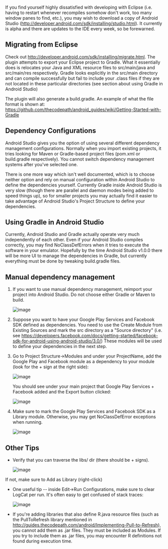 If you find yourself highly dissatisfied with developing with Eclipse (i.e. having to restart whenever recompiles somehow don't work, too many window panes to find, etc.), you may wish to download a copy of Android Studio (http://developer.android.com/sdk/installing/studio.html).  It currently is alpha and there are updates to the IDE every week, so be forewarned.

## Migrating from Eclipse

Check out http://developer.android.com/sdk/installing/migrate.html.   The plugin attempts to export your Eclipse project to Gradle.  What it essentially does is relocates your Java and XML resource files to src/main/java and src/main/res respectively.  Gradle looks explicitly in the src/main directory and can compile successfully but fail to include your .class files if they are not located in these particular directories (see section about using Gradle in Android Studio)

The plugin will also generate a build.gradle.  An example of what the file format is shown at: https://github.com/thecodepath/android_guides/wiki/Getting-Started-with-Gradle

## Dependency Configurations
Android Studio gives you the option of using several different dependency management configurations.  Normally when you import existing projects, it tries looking for Maven or Gradle-based project files (pom.xml or build.gradle respectively).  You cannot switch dependency management systems after you've selected one.

There is one more way which isn't well documented, which is to choose neither option and rely on manual configuration within Android Studio to define the dependencies yourself.  Currently Gradle inside Android Studio is very slow (though there are parallel and daemon modes being added to speed things up), so for smaller projects you may actually find it easier to take advantage of Android Studio's Project Structure to define your dependencies.  

## Using Gradle in Android Studio

Currently, Android Studio and Gradle actually operate very much independently of each other.  Even if your Android Studio compiles correctly, you may find NoClassDefErrors when it tries to execute the software in your emulator.    Hopefully by the time Android Studio v1.0.0 there will be more UI to manage the dependencies in Gradle, but currently everything must be done by tweaking build.gradle files.

## Manual dependency management

1. If you want to use manual dependency management, reimport your project into Android Studio.  Do not choose either Gradle or Maven to build.

   ![image](https://f.cloud.github.com/assets/326857/1445194/eba67782-421a-11e3-98aa-9d25a9e7e11a.png)

2. Suppose you want to have your Google Play Services and Facebook SDK defined as dependencies.  You need to use the Create Module from Existing Sources and mark the src directory as a "Source directory" (i.e. see https://developers.facebook.com/docs/getting-started/facebook-sdk-for-android-using-android-studio/3.0/) These modules will be used to define your dependencies in the next step.

3. Go to Project Structure->Modules and under your ProjectName, add the Google Play and Facebook module as a dependency to your module (look for the + sign at the right side):

   ![image](https://f.cloud.github.com/assets/326857/1445028/307d4ec0-4217-11e3-8417-181d0db54f69.png)

   You should see under your main project that Google Play Services + Facebook added and the Export button clicked:

   ![image](https://f.cloud.github.com/assets/326857/1445499/431196bc-4222-11e3-8f80-bbc3bb3afe73.png)

3. Make sure to mark the Google Play Services and Facebook SDK as a Library module.  Otherwise, you may get NoClassDefError exceptions when running. 

   ![image](https://f.cloud.github.com/assets/326857/1460057/438638aa-440c-11e3-8f3b-05e8b21ece58.png)

## Other Tips

* Verify that you can traverse the libs/ dir (there should be + signs).

  ![image](https://f.cloud.github.com/assets/326857/1445048/777ae8b4-4217-11e3-9ec0-29b0031527ac.png)

If not, make sure to Add as Library (right-click)

* One useful tip -- inside Edit->Run Configurations, make sure to clear LogCat per
run.  It's often easy to get confused of stack traces:

  ![image](https://f.cloud.github.com/assets/326857/1445221/6f620f78-421b-11e3-9708-df6185495289.png)

* If you're adding libraries that also define R.java resource files (such as the PullToRefresh library mentioned in http://guides.thecodepath.com/android/Implementing-Pull-to-Refresh), you cannot add them as .jar files.  They must be included as Modules.  If you try to include them as .jar files, you may encounter R definitions not found during execution time.